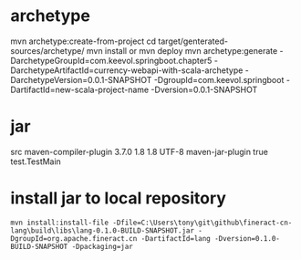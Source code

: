 # archetype
mvn archetype:create-from-project
cd target/genterated-sources/archetype/
mvn install or mvn deploy
mvn archetype:generate 
-DarchetypeGroupId=com.keevol.springboot.chapter5
-DarchetypeArtifactId=currency-webapi-with-scala-archetype
-DarchetypeVersion=0.0.1-SNAPSHOT
-DgroupId=com.keevol.springboot
-DartifactId=new-scala-project-name
-Dversion=0.0.1-SNAPSHOT


# jar
<build>
		<sourceDirectory>src</sourceDirectory>
		<plugins>
			<plugin>
				<artifactId>maven-compiler-plugin</artifactId>
				<version>3.7.0</version>
				<configuration>
					<source>1.8</source>
					<target>1.8</target>
					<encoding>UTF-8</encoding>
				</configuration>
			</plugin>
			<plugin>
				<artifactId>maven-jar-plugin</artifactId>
				<configuration>
					<archive>
						<manifest>
							<addClasspath>true</addClasspath>
							<mainClass>test.TestMain</mainClass>
						</manifest>
					</archive>
				</configuration>
			</plugin>
		</plugins>
	</build>
    
 # install jar to local repository
 
   ```
   mvn install:install-file -Dfile=C:\Users\tony\git\github\fineract-cn-lang\build\libs\lang-0.1.0-BUILD-SNAPSHOT.jar -DgroupId=org.apache.fineract.cn -DartifactId=lang -Dversion=0.1.0-BUILD-SNAPSHOT -Dpackaging=jar
   ```